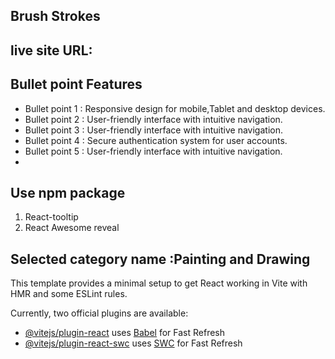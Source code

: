 ## Brush Strokes

## live site URL: 

## Bullet point Features
- Bullet point 1 : Responsive design for mobile,Tablet and desktop devices.
- Bullet point 2 : User-friendly interface with intuitive navigation.
- Bullet point 3 : User-friendly interface with intuitive navigation.
- Bullet point 4 : Secure authentication system for user accounts.
- Bullet point 5 : User-friendly interface with intuitive navigation.
- 
## Use npm package
1. React-tooltip
2. React Awesome reveal
   
## Selected category name :Painting and Drawing






This template provides a minimal setup to get React working in Vite with HMR and some ESLint rules.

Currently, two official plugins are available:

- [@vitejs/plugin-react](https://github.com/vitejs/vite-plugin-react/blob/main/packages/plugin-react/README.md) uses [Babel](https://babeljs.io/) for Fast Refresh
- [@vitejs/plugin-react-swc](https://github.com/vitejs/vite-plugin-react-swc) uses [SWC](https://swc.rs/) for Fast Refresh

